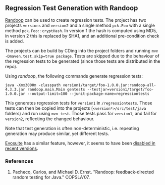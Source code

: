 ## Regression Test Generation with Randoop 

[Randoop](https://randoop.github.io/randoop/) can be used to create regression tests. The project has two projects `versions` and `version2` and a single method `pck.Foo` with a single method `pck.Foo::cryptHash`. In version 1 the hash is computed using MD5, in version 2 this is replaced by SHA1, and an additional pre-condition check is added. 

The projects can be build by CDing into the project folders and running `mvn -Dmaven.test.skip=true package`. Tests are skipped due to the behaviour of the regression tests to be generated (since those tests are distributed in the repo).

Using *randoop*, the following commands generate regression tests:

`java -Xmx3000m -classpath version1/target/foo-1.0.0.jar:randoop-all-4.3.3.jar randoop.main.Main gentests --testjar=version1/target/foo-1.0.0.jar --output-limit=100 --junit-package-name=regressiontests`

This generates regression tests for `version1` in `/regressiontests`. Those tests can then be copied into the projects (`<version*>/src/test/java` folders) and run using `mvn test`. Those tests pass for `version1`, and fail for `version2`, reflecting the changed behaviour.

Note that test generation is often non-deterministic, i.e. repeating generation may produce similar, yet different tests.    


[Evosuite](https://github.com/EvoSuite/) has a similar feature, however, it seems to have been [disabled in recent versions](https://github.com/EvoSuite/evosuite/issues/353).

### References

1. Pacheco, Carlos, and Michael D. Ernst. "Randoop: feedback-directed random testing for Java." OOPSLA'07.